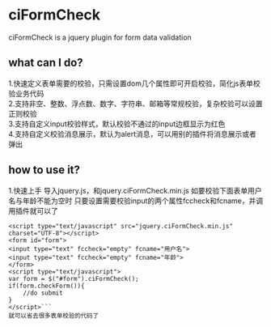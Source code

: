 # ciFormCheck
ciFormCheck is a jquery plugin for form data validation

what can I do?
--------------
1.快速定义表单需要的校验，只需设置dom几个属性即可开启校验，简化js表单校验业务代码<br/>
2.支持非空、整数、浮点数、数字、字符串、邮箱等常规校验，复杂校验可以设置正则校验<br/>
3.支持自定义input校验样式，默认校验不通过的input边框显示为红色<br/>
4.支持自定义校验消息展示，默认为alert消息，可以用别的插件将消息展示或者弹出<br/>

how to use it?
--------------
1.快速上手
导入jquery.js，和jquery.ciFormCheck.min.js
如要校验下面表单用户名与年龄不能为空时
只要设置需要校验input的两个属性fccheck和fcname，并调用插件就可以了
```<script type="text/javascript" src="jquery-1.10.2.js"></script>
<script type="text/javascript" src="jquery.ciFormCheck.min.js" charset="UTF-8"></script>
<form id="form">
<input type="text" fccheck="empty" fcname="用户名">
<input type="text" fccheck="empty" fcname="年龄">
</form>
<script type="text/javascript">
var form = $("#form").ciFormCheck();
if(form.checkForm()){
	//do submit
}
</script>```
就可以省去很多表单校验的代码了

